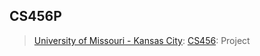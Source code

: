 ## CS456P
> [University of Missouri - Kansas City](https://www.umkc.edu/): [CS456](https://catalog.umkc.edu/course-offerings/undergraduate/comp-sci/): Project
